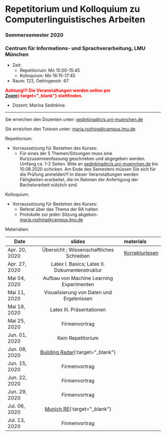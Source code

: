 # Repetitorium und Kolloquium zu Computerlinguistisches Arbeiten
### Sommersemester 2020
### Centrum für Informations- und Sprachverarbeitung, LMU München

 - Zeit: 
   - Repetitorium: Mo 15:00-15:45 
   - Kolloquium: Mo 16:15-17:45
 - Raum: 123, Oettingenstr. 67
 
 <span style="color:red">**Achtung!!! Die Veranstaltungen werden online per [Zoom](https://www.serviceportal.verwaltung.uni-muenchen.de/aktuelles/alle-news/2020-news/digitale-lehre/index.html#zoom){:target="_blank"} stattfinden.**</span>
 - Dozent: Marina Sedinkina


- - -

Sie erreichen den Dozenten unter: sedinkina@cis.uni-muenchen.de

Sie erreichen den Tutoren unter: maria.rozhina@campus.lmu.de

Repetitorium:
- Vorraussetzung für Bestehen des Kurses: 
  - Für eines der 5 Themen/Sitzungen muss eine Kurzzusammenfassung geschrieben und abgegeben werden. Umfang ca. 1-2 Seiten. Bitte an sedinkina@cis.uni-muenchen.de bis 10.08.2020 schicken. Am Ende des Semesters müssen Sie sich für die Prüfung anmelden!!! In dieser Veranstaltungen werden Fähigkeiten erarbeitet, die im Rahmen der Anfertigung der Bachelorarbeit nützlich sind.

Kolloquium:
- Vorraussetzung für Bestehen des Kurses:
  - Referat über das Thema der BA halten
  - Protokolle zur jeden Sitzung abgeben: maria.rozhina@campus.lmu.de

Materialien:

| Date | slides | materials |
|-----------------------------|:--------------------------------:|:-------------------------------------------------------------------|
| Apr. 20, 2020 | Übersicht ; Wissenschaftliches Schreiben  |[Korrekturlesen](https://www.uni-muenchen.de/studium/studium_aktuell/neuigkeiten/ia/korrekturlesen-studierende/index.html) |
| Apr. 27, 2020 | Latex I. Basics; Latex II. Dokumentenstruktur  | |
| Mai 04, 2020 | Aufbau von Machine Learning Experimenten| |
| Mai 11, 2020 | Visualisierung von Daten und Ergebnissen| |
| Mai 18, 2020 | Latex III. Präsentationen | |
| Mai 25, 2020|  Firmenvortrag | |
| Jun. 01, 2020 | Kein Repetitorium | |
| Jun. 08, 2020 | [Building Radar](https://buildingradar.com/de/){:target="_blank"} | |
| Jun. 15, 2020 | Firmenvortrag | |
| Jun. 22, 2020 | Firmenvortrag | |
| Jun. 29, 2020 | Firmenvortrag| |
| Jul. 06, 2020 | [Munich RE](https://www.munichre.com/de.html){:target="_blank"}  | |
| Jul. 13, 2020 | Firmenvortrag| |

